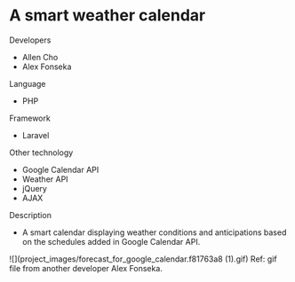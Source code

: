 # A smart weather calendar

Developers
- Allen Cho
- Alex Fonseka

Language
- PHP

Framework
- Laravel

Other technology
- Google Calendar API
- Weather API
- jQuery
- AJAX

Description
- A smart calendar displaying weather conditions and anticipations based on the schedules added in Google Calendar API.

![](project_images/forecast_for_google_calendar.f81763a8 (1).gif)
Ref: gif file from another developer Alex Fonseka.
